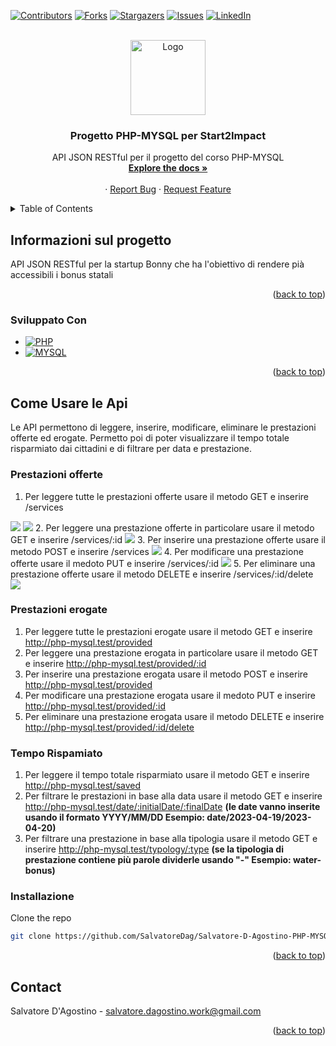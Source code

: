 <!-- Improved compatibility of back to top link: See: https://github.com/othneildrew/Best-README-Template/pull/73 -->
<a name="readme-top"></a>
<!--
*** Thanks for checking out the Best-README-Template. If you have a suggestion
*** that would make this better, please fork the repo and create a pull request
*** or simply open an issue with the tag "enhancement".
*** Don't forget to give the project a star!
*** Thanks again! Now go create something AMAZING! :D
-->



<!-- PROJECT SHIELDS -->
<!--
*** I'm using markdown "reference style" links for readability.
*** Reference links are enclosed in brackets [ ] instead of parentheses ( ).
*** See the bottom of this document for the declaration of the reference variables
*** for contributors-url, forks-url, etc. This is an optional, concise syntax you may use.
*** https://www.markdownguide.org/basic-syntax/#reference-style-links
-->

[![Contributors][contributors-shield]][contributors-url]
[![Forks][forks-shield]][forks-url]
[![Stargazers][stars-shield]][stars-url]
[![Issues][issues-shield]][issues-url]
[![LinkedIn][linkedin-shield]][linkedin-url]




<!-- PROJECT LOGO -->
<br />
<div align="center">
  <a href="https://github.com/SalvatoreDag/Salvatore-D-Agostino-PHP-MYSQL">
    <img src="images/logo.png" alt="Logo" width="120" height="120">
  </a>

<h3 align="center">Progetto PHP-MYSQL per Start2Impact</h3>

  <p align="center">
    API JSON RESTful per il progetto del corso PHP-MYSQL
    <br />
    <a href="https://github.com/SalvatoreDag/Salvatore-D-Agostino-PHP-MYSQL"><strong>Explore the docs »</strong></a>
    <br />
    <br />
    ·
    <a href="https://github.com/SalvatoreDag/Salvatore-D-Agostino-PHP-MYSQL/issues">Report Bug</a>
    ·
    <a href="https://github.com/SalvatoreDag/Salvatore-D-Agostino-PHP-MYSQL/issues">Request Feature</a>
  </p>
</div>



<!-- TABLE OF CONTENTS -->
<details>
  <summary>Table of Contents</summary>
  <ol>
    <li>
      <a href="#informazioni-sul-progetto">Informazioni sul progetto</a>
      <ul>
        <li><a href="#sviluppato-con">Sviluppato con</a></li>
      </ul>
    </li>
    <li>
      <a href="#usare-le-api">Usare le API</a>
      <ul>
        <li><a href="#prestazioni-offerte">Prestazioni Offerte</a></li>
        <li><a href="#prestazioni-erogate">Prestazioni Erogate</a></li>
        <li><a href="#tempo-risparmiato">Tempo Risparmiato</a></li>
      </ul>
    </li>
    <li><a href="#installazione">Installazione</a></li>
    <li><a href="#contact">Contatti</a></li>
  </ol>
</details>



<!-- ABOUT THE PROJECT -->
## Informazioni sul progetto

<p>API JSON RESTful per la startup Bonny che ha l'obiettivo di rendere pià accessibili i bonus statali</p>

<p align="right">(<a href="#readme-top">back to top</a>)</p>



### Sviluppato Con

* [![PHP][PHP]][PHP-url]
* [![MYSQL][MYSQL]][MYSQL-url]

<p align="right">(<a href="#readme-top">back to top</a>)</p>



<!-- GETTING STARTED -->
## Come Usare le Api

Le API permettono di leggere, inserire, modificare, eliminare le prestazioni offerte ed erogate. Permetto poi di poter visualizzare il tempo totale
risparmiato dai cittadini e di filtrare per data e prestazione.

### Prestazioni offerte

1. Per leggere tutte le prestazioni offerte usare il metodo GET e inserire /services
 <img src="images/url-services.png" >
 <img src="images/response-services.png" >
2. Per leggere una prestazione offerte in particolare usare il metodo GET e inserire /services/:id 
<img src="images/id-services.png" >
3. Per inserire una prestazione offerte usare il metodo POST e inserire /services
<img src="images/post-offered.png" >
4. Per modificare una prestazione offerte usare il medoto PUT e inserire /services/:id
<img src="images/put-offered.png" >
5. Per eliminare una prestazione offerte usare il metodo DELETE e inserire /services/:id/delete
<img src="images/delete-offered.png" >

### Prestazioni erogate

1. Per leggere tutte le prestazioni erogate usare il metodo GET e inserire http://php-mysql.test/provided
2. Per leggere una prestazione erogata in particolare usare il metodo GET e inserire http://php-mysql.test/provided/:id
3. Per inserire una prestazione erogata usare il metodo POST e inserire http://php-mysql.test/provided
4. Per modificare una prestazione erogata usare il medoto PUT e inserire http://php-mysql.test/provided/:id
5. Per eliminare una prestazione erogata usare il metodo DELETE e inserire http://php-mysql.test/provided/:id/delete

### Tempo Rispamiato

1. Per leggere il tempo totale risparmiato usare il metodo GET e inserire http://php-mysql.test/saved
2. Per filtrare le prestazioni in base alla data usare il metodo GET e inserire http://php-mysql.test/date/:initialDate/:finalDate <strong>(le date vanno inserite usando il formato YYYY/MM/DD Esempio: date/2023-04-19/2023-04-20)</strong>
4. Per filtrare una prestazione in base alla tipologia usare il metodo GET e inserire http://php-mysql.test/typology/:type
<strong> (se la tipologia di prestazione contiene più parole dividerle usando "-" Esempio: water-bonus)</strong>

### Installazione

 Clone the repo
   ```sh
   git clone https://github.com/SalvatoreDag/Salvatore-D-Agostino-PHP-MYSQL
   ```

<p align="right">(<a href="#readme-top">back to top</a>)</p>




<!-- CONTACT -->
## Contact

Salvatore D'Agostino - salvatore.dagostino.work@gmail.com

<p align="right">(<a href="#readme-top">back to top</a>)</p>





<!-- MARKDOWN LINKS & IMAGES -->
<!-- https://www.markdownguide.org/basic-syntax/#reference-style-links -->
[contributors-shield]: https://img.shields.io/github/contributors/SalvatoreDag/Salvatore-D-Agostino-PHP-MYSQL.svg?style=for-the-badge
[contributors-url]: https://github.com/SalvatoreDag/Salvatore-D-Agostino-PHP-MYSQL/graphs/contributors
[forks-shield]: https://img.shields.io/github/forks/SalvatoreDag/Salvatore-D-Agostino-PHP-MYSQL.svg?style=for-the-badge
[forks-url]: https://github.com/SalvatoreDag/Salvatore-D-Agostino-PHP-MYSQL/network/members
[stars-shield]: https://img.shields.io/github/stars/SalvatoreDag/Salvatore-D-Agostino-PHP-MYSQL.svg?style=for-the-badge
[stars-url]: https://github.com/SalvatoreDag/Salvatore-D-Agostino-PHP-MYSQL/stargazers
[issues-shield]: https://img.shields.io/github/issues/SalvatoreDag/Salvatore-D-Agostino-PHP-MYSQL.svg?style=for-the-badge
[issues-url]:https://github.com/SalvatoreDag/Salvatore-D-Agostino-PHP-MYSQL/issues
[linkedin-shield]: https://img.shields.io/badge/-LinkedIn-black.svg?style=for-the-badge&logo=linkedin&colorB=555
[linkedin-url]: https://www.linkedin.com/in/salvatore-d-agostino/
[PHP]: https://img.shields.io/badge/php-8993be?style=for-the-badge&logo=php&logoColor=white
[PHP-url]: https://www.php.net/
[MYSQL]: https://img.shields.io/badge/mysql-00758F?style=for-the-badge&logo=mysql&logoColor=white
[MYSQL-url]: https://www.mysql.com/
